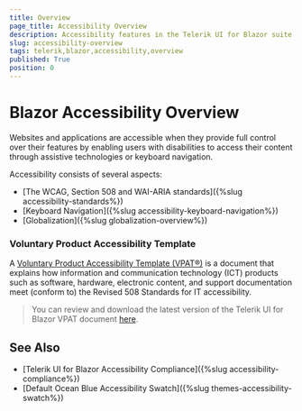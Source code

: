 ```yaml
---
title: Overview
page_title: Accessibility Overview
description: Accessibility features in the Telerik UI for Blazor suite.
slug: accessibility-overview
tags: telerik,blazor,accessibility,overview
published: True
position: 0
---
```


# Blazor Accessibility Overview

Websites and applications are accessible when they provide full control over their features by enabling users with disabilities to access their content through assistive technologies or keyboard navigation.

Accessibility consists of several aspects:

* [The WCAG, Section 508 and WAI-ARIA standards]({%slug accessibility-standards%})
* [Keyboard Navigation]({%slug accessibility-keyboard-navigation%})
* [Globalization]({%slug globalization-overview%})

### Voluntary Product Accessibility Template

A [Voluntary Product Accessibility Template (VPAT®)](https://www.section508.gov/sell/vpat/) is a document that explains how information and communication technology (ICT) products such as software, hardware, electronic content, and support documentation meet (conform to) the Revised 508 Standards for IT accessibility.

> You can review and download the latest version of the Telerik UI for Blazor VPAT document <a href="assets/BlazorVPAT.doc" download>here</a>.

## See Also

  * [Telerik UI for Blazor Accessibility Compliance]({%slug accessibility-compliance%})
  * [Default Ocean Blue Accessibility Swatch]({%slug themes-accessibility-swatch%})
